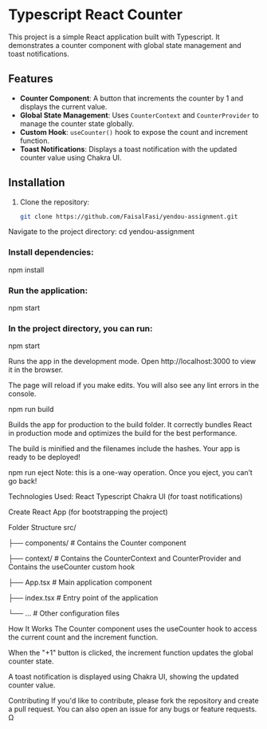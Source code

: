 # Typescript React Counter

This project is a simple React application built with Typescript. It demonstrates a counter component with global state management and toast notifications.

## Features

- **Counter Component**: A button that increments the counter by 1 and displays the current value.
- **Global State Management**: Uses `CounterContext` and `CounterProvider` to manage the counter state globally.
- **Custom Hook**: `useCounter()` hook to expose the count and increment function.
- **Toast Notifications**: Displays a toast notification with the updated counter value using Chakra UI.

## Installation

1. Clone the repository:
   ```bash
   git clone https://github.com/FaisalFasi/yendou-assignment.git
   ```

Navigate to the project directory:
cd yendou-assignment

### Install dependencies:

npm install

### Run the application:

npm start

### In the project directory, you can run:

npm start

Runs the app in the development mode.
Open http://localhost:3000 to view it in the browser.

The page will reload if you make edits.
You will also see any lint errors in the console.

npm run build

Builds the app for production to the build folder.
It correctly bundles React in production mode and optimizes the build for the best performance.

The build is minified and the filenames include the hashes.
Your app is ready to be deployed!

npm run eject
Note: this is a one-way operation. Once you eject, you can’t go back!

Technologies Used:
React
Typescript
Chakra UI (for toast notifications)

Create React App (for bootstrapping the project)

Folder Structure
src/

├── components/ # Contains the Counter component

├── context/ # Contains the CounterContext and CounterProvider and Contains the useCounter custom hook

├── App.tsx # Main application component

├── index.tsx # Entry point of the application

└── ... # Other configuration files

How It Works
The Counter component uses the useCounter hook to access the current count and the increment function.

When the "+1" button is clicked, the increment function updates the global counter state.

A toast notification is displayed using Chakra UI, showing the updated counter value.

Contributing
If you'd like to contribute, please fork the repository and create a pull request. You can also open an issue for any bugs or feature requests.
Ω
